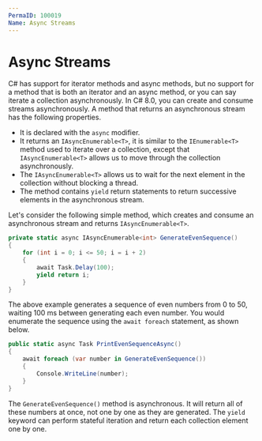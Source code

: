 ```yaml
---
PermaID: 100019
Name: Async Streams
---
```


# Async Streams

C# has support for iterator methods and async methods, but no support for a method that is both an iterator and an async method, or you can say iterate a collection asynchronously. In C# 8.0, you can create and consume streams asynchronously. A method that returns an asynchronous stream has the following properties.

 - It is declared with the `async` modifier.
 - It returns an `IAsyncEnumerable<T>`, it is similar to the `IEnumerable<T>` method used to iterate over a collection, except that `IAsyncEnumerable<T>` allows us to move through the collection asynchronously.
 - The `IAsyncEnumerable<T>` allows us to wait for the next element in the collection without blocking a thread.
 - The method contains `yield` return statements to return successive elements in the asynchronous stream.

Let's consider the following simple method, which creates and consume an asynchronous stream and returns `IAsyncEnumerable<T>`.

```csharp
private static async IAsyncEnumerable<int> GenerateEvenSequence()
{
    for (int i = 0; i <= 50; i = i + 2)
    {
        await Task.Delay(100);
        yield return i;
    }
}
```

The above example generates a sequence of even numbers from 0 to 50, waiting 100 ms between generating each even number. You would enumerate the sequence using the `await foreach` statement, as shown below.

```csharp
public static async Task PrintEvenSequenceAsync()
{
    await foreach (var number in GenerateEvenSequence())
    {
        Console.WriteLine(number);
    }
}
```

The `GenerateEvenSequence()` method is asynchronous. It will return all of these numbers at once, not one by one as they are generated. The `yield` keyword can perform stateful iteration and return each collection element one by one. 

